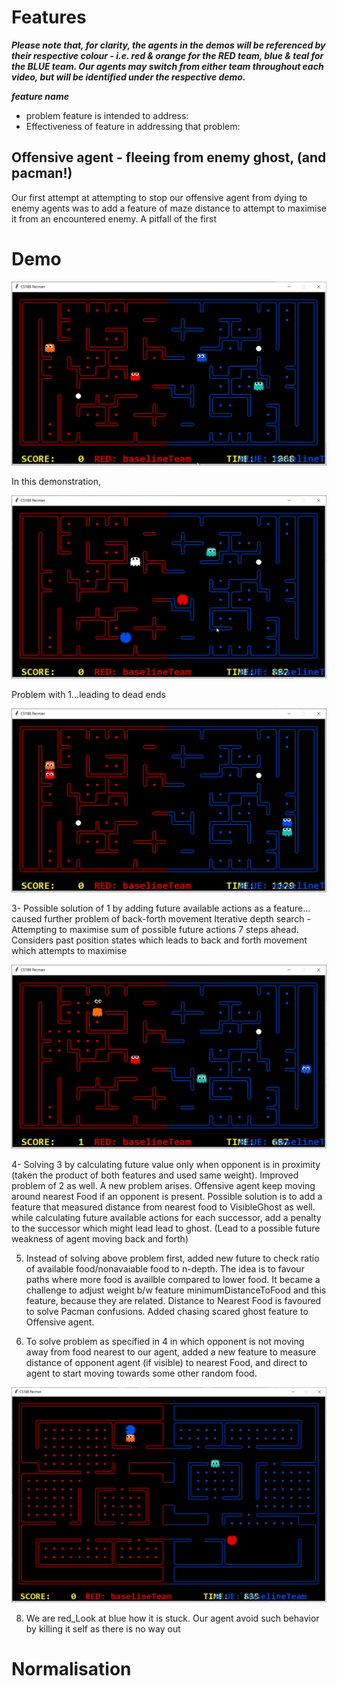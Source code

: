 # Features #

***Please note that, for clarity, the agents in the demos will be referenced by their respective colour - i.e. red & orange for the RED team, blue & teal for the BLUE team. Our agents may switch from either team throughout each video, but will be identified under the respective demo.***

***feature name***
*  problem feature is intended to address:
*  Effectiveness of feature in addressing that problem:

## Offensive agent - fleeing from enemy ghost, (and pacman!)

Our first attempt at attempting to stop our offensive agent from dying to enemy agents was to add a feature of maze distance to attempt to maximise it from an encountered enemy. A pitfall of the first

# Demo

![1_-_offensive_agent_is_ghost__running_from_enemy_pacman](uploads/1462f1ad37b0b188024a0901a88c6272/1_-_offensive_agent_is_ghost__running_from_enemy_pacman.gif)

In this demonstration, 

![2_-_offensive_agent_staying_in_dead_end](uploads/3ade853f2b9a113095f31b273ac19f4a/2_-_offensive_agent_staying_in_dead_end.gif)

Problem with 1...leading to dead ends

![3_-_offensive_agent_stuck_in_2_position_cycle](uploads/30e578e5b256df3ae8eec86bfcf2f135/3_-_offensive_agent_stuck_in_2_position_cycle.gif)

3- Possible solution of 1 by adding future available actions as a feature... caused further problem of back-forth movement
Iterative depth search - Attempting to maximise sum of possible future actions 7 steps ahead. 
Considers past position states which leads to back and forth movement which attempts to maximise

![4_-_offensive_agent_repeatedly_failing_to_re-enter_in_aims_of_closest_food](uploads/1fc4b3b072d59730c30404a1fd70ea0b/4_-_offensive_agent_repeatedly_failing_to_re-enter_in_aims_of_closest_food.gif)

4- Solving 3 by calculating future value only when opponent is in proximity (taken the product of both features and used same weight). Improved problem of 2 as well. A new problem arises. Offensive agent keep moving around nearest Food if an opponent is present. Possible solution is to add a feature that measured distance from nearest food to VisibleGhost as well. while calculating future available actions for each successor, add a penalty to the successor which might lead lead to ghost. 
(Lead to a possible future weakness of agent moving back and forth)


5. Instead of solving above problem first,  added new future to check ratio of available food/nonavaiable food to n-depth. The idea is to favour paths where more food is availble compared to lower food. It became a challenge to adjust weight b/w feature minimumDistanceToFood and this feature, because they are related. Distance to Nearest Food is favoured to solve Pacman confusions. Added chasing scared ghost feature to Offensive agent.

6. To solve problem as specified  in 4 in which opponent is not moving away from food nearest to our agent, added a new feature to measure distance of opponent agent (if visible) to nearest Food, and direct to agent to start moving towards some other random food.

![8_-_offensive_agent_held__hostage_](uploads/4df8370837b6dee5b20d0def584d44ad/8_-_offensive_agent_held__hostage_.gif)

8. We are red_Look at blue how it is stuck. Our agent avoid such behavior by killing it self as there is no way out


# Normalisation